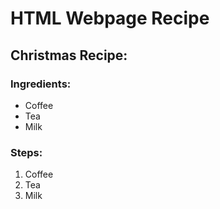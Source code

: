 <h1> HTML Webpage Recipe </h1>
<h2> Christmas Recipe: </h2>

<h3> Ingredients: </h3>

<ul>
  <li>Coffee</li>
  <li>Tea</li>
  <li>Milk</li>
</ul>


<h3> Steps: </h3>

<ol>
  <li>Coffee</li>
  <li>Tea</li>
  <li>Milk</li>
</ol>
